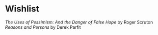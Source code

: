 # Wishlist

*The Uses of Pessimism: And the Danger of False Hope* by Roger Scruton
*Reasons and Persons* by Derek Parfit
